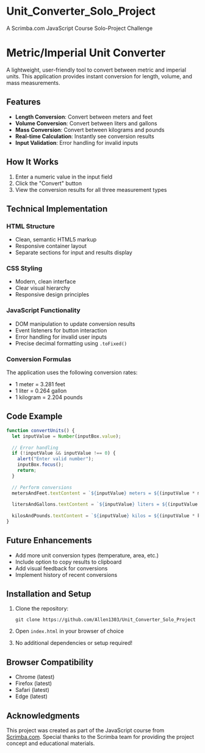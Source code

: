# Unit_Converter_Solo_Project
 A Scrimba.com JavaScript Course Solo-Project Challenge

 # Metric/Imperial Unit Converter

A lightweight, user-friendly tool to convert between metric and imperial units. This application provides instant conversion for length, volume, and mass measurements.

## Features

- **Length Conversion**: Convert between meters and feet
- **Volume Conversion**: Convert between liters and gallons
- **Mass Conversion**: Convert between kilograms and pounds
- **Real-time Calculation**: Instantly see conversion results
- **Input Validation**: Error handling for invalid inputs

## How It Works

1. Enter a numeric value in the input field
2. Click the "Convert" button
3. View the conversion results for all three measurement types

## Technical Implementation

### HTML Structure
- Clean, semantic HTML5 markup
- Responsive container layout
- Separate sections for input and results display

### CSS Styling
- Modern, clean interface
- Clear visual hierarchy
- Responsive design principles

### JavaScript Functionality
- DOM manipulation to update conversion results
- Event listeners for button interaction
- Error handling for invalid user inputs
- Precise decimal formatting using `.toFixed()`

### Conversion Formulas
The application uses the following conversion rates:
- 1 meter = 3.281 feet
- 1 liter = 0.264 gallon
- 1 kilogram = 2.204 pounds

## Code Example

```javascript
function convertUnits() {
  let inputValue = Number(inputBox.value);
  
  // Error handling
  if (!inputValue && inputValue !== 0) {
    alert("Enter valid number");
    inputBox.focus();
    return;
  }
  
  // Perform conversions
  metersAndFeet.textContent = `${inputValue} meters = ${(inputValue * metersToFeet).toFixed(3)} feet | ${inputValue} feet = ${(inputValue / metersToFeet).toFixed(3)} meters`;
  
  litersAndGallons.textContent = `${inputValue} liters = ${(inputValue * litersToGallon).toFixed(3)} gallons | ${inputValue} gallons = ${(inputValue / litersToGallon).toFixed(3)} liters`;
  
  kilosAndPounds.textContent = `${inputValue} kilos = ${(inputValue * kilogramToPounds).toFixed(3)} pounds | ${inputValue} pounds = ${(inputValue / kilogramToPounds).toFixed(3)} kilos`;
}
```

## Future Enhancements

- Add more unit conversion types (temperature, area, etc.)
- Include option to copy results to clipboard
- Add visual feedback for conversions
- Implement history of recent conversions

## Installation and Setup

1. Clone the repository:
   ```
   git clone https://github.com/Allen1303/Unit_Converter_Solo_Project
   ```

2. Open `index.html` in your browser of choice

3. No additional dependencies or setup required!

## Browser Compatibility

- Chrome (latest)
- Firefox (latest)
- Safari (latest)
- Edge (latest)

## Acknowledgments

This project was created as part of the JavaScript course from [Scrimba.com](https://scrimba.com).
Special thanks to the Scrimba team for providing the project concept and educational materials.
